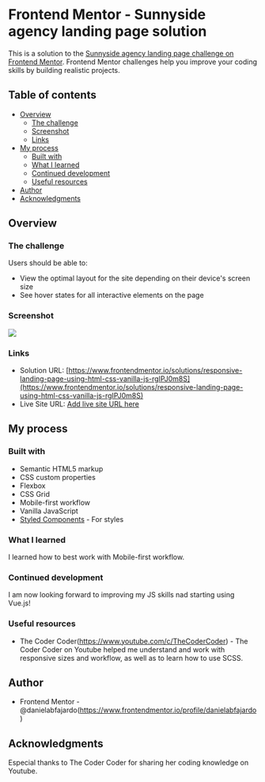 # Frontend Mentor - Sunnyside agency landing page solution

This is a solution to the [Sunnyside agency landing page challenge on Frontend Mentor](https://www.frontendmentor.io/challenges/sunnyside-agency-landing-page-7yVs3B6ef). Frontend Mentor challenges help you improve your coding skills by building realistic projects.

## Table of contents

- [Overview](#overview)
  - [The challenge](#the-challenge)
  - [Screenshot](#screenshot)
  - [Links](#links)
- [My process](#my-process)
  - [Built with](#built-with)
  - [What I learned](#what-i-learned)
  - [Continued development](#continued-development)
  - [Useful resources](#useful-resources)
- [Author](#author)
- [Acknowledgments](#acknowledgments)

## Overview

### The challenge

Users should be able to:

- View the optimal layout for the site depending on their device's screen size
- See hover states for all interactive elements on the page

### Screenshot

![](./screenshot.jpg)

### Links

- Solution URL: [https://www.frontendmentor.io/solutions/responsive-landing-page-using-html-css-vanilla-js-rgIPJ0m8S](https://www.frontendmentor.io/solutions/responsive-landing-page-using-html-css-vanilla-js-rgIPJ0m8S)
- Live Site URL: [Add live site URL here](https://app.netlify.com/sites/sunnysidebydani/overview)

## My process

### Built with

- Semantic HTML5 markup
- CSS custom properties
- Flexbox
- CSS Grid
- Mobile-first workflow
- Vanilla JavaScript
- [Styled Components](https://styled-components.com/) - For styles

### What I learned

I learned how to best work with Mobile-first workflow.

### Continued development

I am now looking forward to improving my JS skills nad starting using Vue.js!

### Useful resources

- The Coder Coder(https://www.youtube.com/c/TheCoderCoder) - The Coder Coder on Youtube helped me understand and work with responsive sizes and workflow, as well as to learn how to use SCSS.

## Author

- Frontend Mentor - @danielabfajardo(https://www.frontendmentor.io/profile/danielabfajardo)

## Acknowledgments

Especial thanks to The Coder Coder for sharing her coding knowledge on Youtube.
